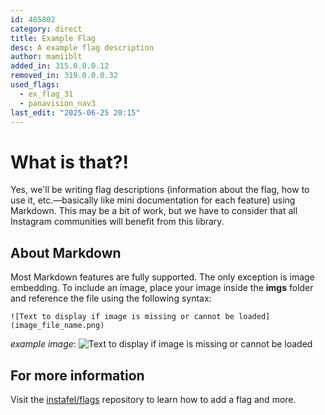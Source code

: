 ```yaml
---
id: 485802
category: direct
title: Example Flag
desc: A example flag description
author: mamiiblt
added_in: 315.0.0.0.12
removed_in: 319.0.0.0.32
used_flags:
  - ex_flag_31
  - panavision_nav3
last_edit: "2025-06-25 20:15"
---
```


# What is that?!

Yes, we'll be writing flag descriptions (information about the flag, how to use it, etc.—basically like mini documentation for each feature) using Markdown. This may be a bit of work, but we have to consider that all Instagram communities will benefit from this library.

## About Markdown

Most Markdown features are fully supported. The only exception is image embedding. To include an image, place your image inside the **imgs** folder and reference the file using the following syntax:

```
![Text to display if image is missing or cannot be loaded](image_file_name.png)
```

_example image_:
![Text to display if image is missing or cannot be loaded](test.png)

## For more information

Visit the [instafel/flags](https://github.com/instafel/flags) repository to learn how to add a flag and more.
